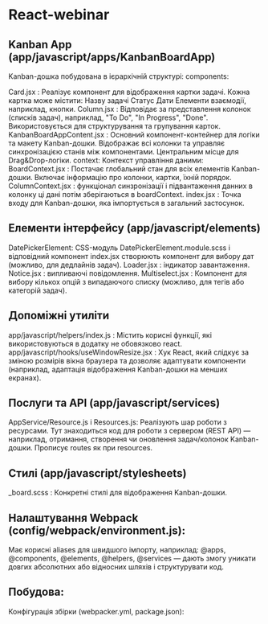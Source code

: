 # React-webinar
## Kanban App (app/javascript/apps/KanbanBoardApp)
Kanban-дошка побудована в ієрархічній структурі:
components:


Card.jsx : Реалізує компонент для відображення картки задачі. Кожна картка може містити:
Назву задачі
Статус
Дати
Елементи взаємодії, наприклад, кнопки.
Column.jsx : Відповідає за представлення колонок (списків задач), наприклад, "To Do", "In Progress", "Done". Використовується для структурування та групування карток.
KanbanBoardAppContent.jsx : Основний компонент-контейнер для логіки та макету Kanban-дошки. Відображає всі колонки та управляє синхронізацією станів між компонентами. Центральним місце для Drag&Drop-логіки.
context:
Контекст управління даними:
BoardContext.jsx : Постачає глобальний стан для всіх елементів Kanban-дошки. Включає інформацію про колонки, картки, їхній порядок.
ColumnContext.jsx : функціонал синзронізації і підвантаження данних в колонку ці дані потім зберігаються в boardContext.
index.jsx : Точка входу для Kanban-дошки, яка імпортується в загальний застосунок.
## Елементи інтерфейсу (app/javascript/elements)
DatePickerElement:
CSS-модуль DatePickerElement.module.scss і відповідний компонент index.jsx створюють компонент для вибору дат (можливо, для дедлайнів задач).
Loader.jsx : індикатор завантаження.
Notice.jsx : випливаючі повідомлення.
Multiselect.jsx : Компонент для вибору кількох опцій з випадаючого списку (можливо, для тегів або категорій задач).
## Допоміжні утиліти
app/javascript/helpers/index.js : Містить корисні функції, які використовуються в додатку не обовязково react.
app/javascript/hooks/useWindowResize.jsx : Хук React, який слідкує за зміною розмірів вікна браузера та дозволяє адаптувати компоненти (наприклад, адаптація відображення Kanban-дошки на менших екранах).
## Послуги та API (app/javascript/services)
AppService/Resource.js і Resources.js: Реалізують шар роботи з ресурсами. Тут знаходиться код для роботи з сервером (REST API) — наприклад, отримання, створення чи оновлення задач/колонок Kanban-дошки. Прописує routes як при resources.
## Стилі (app/javascript/stylesheets)
_board.scss : Конкретні стилі для відображення Kanban-дошки.
## Налаштування Webpack (config/webpack/environment.js):
Має корисні aliases для швидшого імпорту, наприклад:
@apps, @components, @elements, @helpers, @services — дають змогу уникати довгих абсолютних або відносних шляхів і структурувати код.
## Побудова:
Конфігурація збірки (webpacker.yml, package.json):
